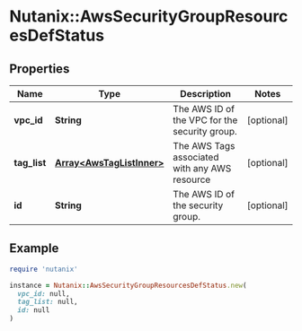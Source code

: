 # Nutanix::AwsSecurityGroupResourcesDefStatus

## Properties

| Name | Type | Description | Notes |
| ---- | ---- | ----------- | ----- |
| **vpc_id** | **String** | The AWS ID of the VPC for the security group. | [optional] |
| **tag_list** | [**Array&lt;AwsTagListInner&gt;**](AwsTagListInner.md) | The AWS Tags associated with any AWS resource | [optional] |
| **id** | **String** | The AWS ID of the security group. | [optional] |

## Example

```ruby
require 'nutanix'

instance = Nutanix::AwsSecurityGroupResourcesDefStatus.new(
  vpc_id: null,
  tag_list: null,
  id: null
)
```

